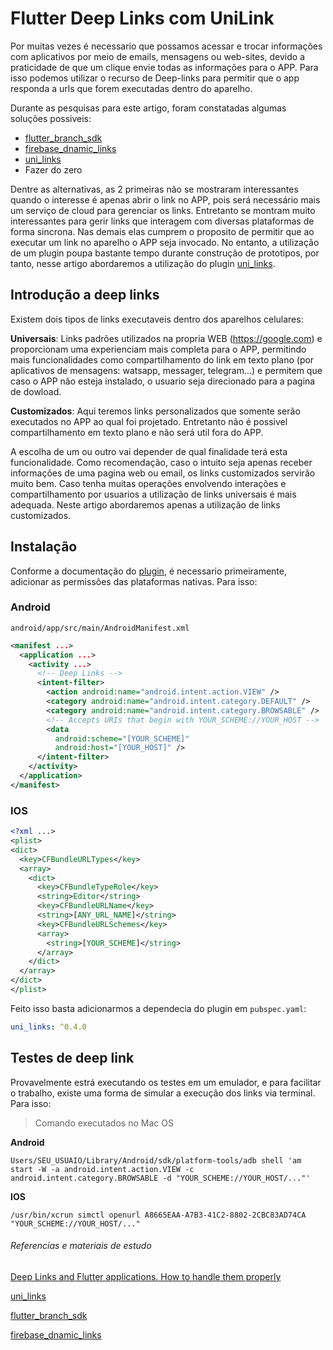 # Flutter Deep Links com UniLink


Por muitas vezes é necessario que possamos acessar e trocar informações com aplicativos por meio de emails, mensagens ou web-sites, devido a praticidade de que um clique envie todas as informações para o APP. Para isso podemos utilizar o recurso de Deep-links para permitir que o app responda a urls que forem executadas dentro do aparelho.

Durante as pesquisas para este artigo, foram constatadas algumas soluções possiveis:

- [flutter_branch_sdk](https://pub.dev/packages/flutter_branch_sdk?fbclid=IwAR10CmFLg7PRC5bbwgbaDb9tv3X_u0ytc2CurjdV2LMaA6318KsPec8C95Q#-readme-tab-)
- [firebase_dnamic_links](https://pub.dev/packages/firebase_dynamic_links)
- [uni_links](https://pub.dev/packages/uni_links)
- Fazer do zero

Dentre as alternativas, as 2 primeiras não se mostraram interessantes quando o interesse é apenas abrir o link no APP, pois será necessário mais um serviço de cloud para gerenciar os links. Entretanto se montram muito interessantes para gerir links que interagem com diversas plataformas de forma sincrona. Nas demais elas cumprem o proposito de permitir que ao executar um link no aparelho o APP seja invocado. No entanto, a utilização de um plugin poupa bastante tempo durante construção de prototipos, por tanto, nesse artigo abordaremos a utilização do plugin [uni_links](https://pub.dev/packages/uni_links).



## Introdução a deep links

Existem dois tipos de links executaveis dentro dos aparelhos celulares:

**Universais**: Links padrões utilizados na propria WEB (https://google.com) e proporcionam uma experienciam mais completa para o APP, permitindo mais funcionalidades como compartilhamento do link em texto plano (por aplicativos de mensagens: watsapp, messager, telegram...) e permitem que caso o APP não esteja instalado, o usuario seja direcionado para a pagina de dowload.

**Customizados**: Aqui teremos links personalizados que somente serão executados no APP ao qual foi projetado. Entretanto não é possivel compartilhamento em texto plano e não será util fora do APP.

A escolha de um ou outro vai depender de qual finalidade terá esta funcionalidade. Como recomendação, caso o intuito seja apenas receber informações de uma pagina web ou email, os links customizados servirão muito bem. Caso tenha muitas operações envolvendo interações e compartilhamento por usuarios a utilização de links universais é mais adequada. 
Neste artigo abordaremos apenas a utilização de links customizados.



## Instalação

Conforme a documentação do [plugin](https://pub.dev/packages/uni_links), é necessario primeiramente, adicionar as permissões das plataformas nativas. Para isso:

### Android

`android/app/src/main/AndroidManifest.xml`

```xml
<manifest ...>
  <application ...>
    <activity ...>
      <!-- Deep Links -->
      <intent-filter>
        <action android:name="android.intent.action.VIEW" />
        <category android:name="android.intent.category.DEFAULT" />
        <category android:name="android.intent.category.BROWSABLE" />
        <!-- Accepts URIs that begin with YOUR_SCHEME://YOUR_HOST -->
        <data
          android:scheme="[YOUR_SCHEME]"
          android:host="[YOUR_HOST]" />
      </intent-filter>
    </activity>
  </application>
</manifest>
```

### IOS

```xml
<?xml ...>
<plist>
<dict>
  <key>CFBundleURLTypes</key>
  <array>
    <dict>
      <key>CFBundleTypeRole</key>
      <string>Editor</string>
      <key>CFBundleURLName</key>
      <string>[ANY_URL_NAME]</string>
      <key>CFBundleURLSchemes</key>
      <array>
        <string>[YOUR_SCHEME]</string>
      </array>
    </dict>
  </array>
</dict>
</plist>
```


Feito isso basta adicionarmos a dependecia do plugin em `pubspec.yaml`:

```yml
uni_links: ^0.4.0
```



## Testes de deep link

Provavelmente estrá executando os testes em um emulador, e para facilitar o trabalho, existe uma forma de simular a execução dos links via terminal. Para isso:

> Comando executados no Mac OS

**Android**

```shell
Users/SEU_USUAIO/Library/Android/sdk/platform-tools/adb shell 'am start -W -a android.intent.action.VIEW -c android.intent.category.BROWSABLE -d "YOUR_SCHEME://YOUR_HOST/..."'
```

**IOS**

```shell
/usr/bin/xcrun simctl openurl A8665EAA-A7B3-41C2-8802-2CBC83AD74CA "YOUR_SCHEME://YOUR_HOST/..."
```





###### Referencias e materiais de estudo

[Deep Links and Flutter applications. How to handle them properly](https://medium.com/flutter-community/deep-links-and-flutter-applications-how-to-handle-them-properly-8c9865af9283)

[uni_links](https://pub.dev/packages/uni_links)

[flutter_branch_sdk](https://pub.dev/packages/flutter_branch_sdk?fbclid=IwAR10CmFLg7PRC5bbwgbaDb9tv3X_u0ytc2CurjdV2LMaA6318KsPec8C95Q#-readme-tab-)

[firebase_dnamic_links](https://pub.dev/packages/firebase_dynamic_links)